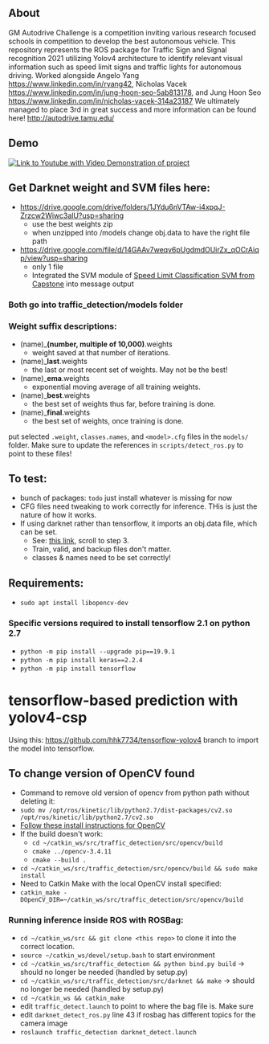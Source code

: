 ## About

GM Autodrive Challenge is a competition inviting various research focused schools in competition to develop the best autonomous vehicle. This repository represents the ROS package for Traffic Sign and Signal recognition 2021 utilizing Yolov4 architecture to identify relevant visual information such as speed limit signs and traffic lights for autonomous driving. Worked alongside Angelo Yang https://www.linkedin.com/in/ryang42, Nicholas Vacek https://www.linkedin.com/in/jung-hoon-seo-5ab813178, and Jung Hoon Seo https://www.linkedin.com/in/nicholas-vacek-314a23187
We ultimately managed to place 3rd in great success and more information can be found here! http://autodrive.tamu.edu/ 

## Demo

[![Link to Youtube with Video Demonstration of project](https://img.youtube.com/vi/pdphwxuSitw/0.jpg)](https://www.youtube.com/watch?v=pdphwxuSitw)


## Get Darknet weight and SVM files here:
- https://drive.google.com/drive/folders/1JYdu6nVTAw-i4xpqJ-Zrzcw2Wiwc3alU?usp=sharing
	- use the best weights zip
	- when unzipped into /models change obj.data to have the right file path
- https://drive.google.com/file/d/14GAAv7weqv6pUgdmdOUirZx_qOCrAiqp/view?usp=sharing 
	- only 1 file
	- Integrated the SVM module of [Speed Limit Classification SVM from Capstone](https://github.tamu.edu/AutoDrive-II-Common/speed_limit_classification_mirror) into message output
### Both go into traffic_detection/models folder

### Weight suffix descriptions:
- (name)_**(number, multiple of 10,000)**.weights
	- weight saved at that number of iterations.
- (name)_**last**.weights
	- the last or most recent set of weights. May not be the best!
- (name)_**ema**.weights
	- exponential moving average of all training weights.
- (name)_**best**.weights
	- the best set of weights thus far, before training is done.
- (name)_**final**.weights
	- the best set of weights, once training is done.


put selected `.weight`, `classes.names`, and `<model>.cfg` files in the `models/` folder.
Make sure to update the references in `scripts/detect_ros.py` to point to these files!

## To test:
- bunch of packages: `todo` just install whatever is missing for now
- CFG files need tweaking to work correctly for inference. THis is just the nature of how it works.
- If using darknet rather than tensorflow, it imports an obj.data file, which can be set.
	- See: [this link](https://github.com/AlexeyAB/darknet#how-to-train-to-detect-your-custom-objects), scroll to step 3.
	- Train, valid, and backup files don't matter.
	- classes & names need to be set correctly!

## Requirements:
- `sudo apt install libopencv-dev`
### Specific versions required to install tensorflow 2.1 on python 2.7 
- `python -m pip install --upgrade pip==19.9.1`
- `python -m pip install keras==2.2.4`
- `python -m pip install tensorflow`

# tensorflow-based prediction with yolov4-csp

Using this: https://github.com/hhk7734/tensorflow-yolov4 branch to import the model into tensorflow.

## To change version of OpenCV found
- Command to remove old version of opencv from python path without deleting it:
- `sudo mv /opt/ros/kinetic/lib/python2.7/dist-packages/cv2.so /opt/ros/kinetic/lib/python2.7/cv2.so`
- [Follow these install instructions for OpenCV](https://docs.opencv.org/master/d7/d9f/tutorial_linux_install.html)
- If the build doesn't work:
	- `cd ~/catkin_ws/src/traffic_detection/src/opencv/build`
	- `cmake ../opencv-3.4.11`
	- `cmake --build .`
- `cd ~/catkin_ws/src/traffic_detection/src/opencv/build && sudo make install`
- Need to Catkin Make with the local OpenCV install specified:
- `catkin_make -DOpenCV_DIR=~/catkin_ws/src/traffic_detection/src/opencv/build`



### Running inference inside ROS with ROSBag:
- `cd ~/catkin_ws/src && git clone <this repo>` to clone it into the correct location.
- `source ~/catkin_ws/devel/setup.bash` to start environment
- `cd ~/catkin_ws/src/traffic_detection && python bind.py build` 	-> should no longer be needed (handled by setup.py)
- `cd ~/catkin_ws/src/traffic_detection/src/darknet && make`		-> should no longer be needed (handled by setup.py)
- `cd ~/catkin_ws && catkin_make`
- edit `traffic_detect.launch` to point to where the bag file is. Make sure 
- edit `darknet_detect_ros.py` line 43 if rosbag has different topics for the camera image
- `roslaunch traffic_detection darknet_detect.launch`
